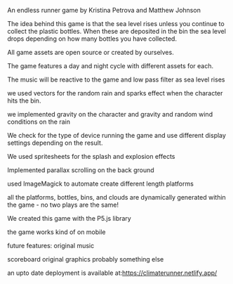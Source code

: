 An endless runner game by Kristina Petrova and Matthew Johnson

The idea behind this game is that the sea level rises unless you continue to collect the plastic bottles. When these are deposited in the bin the sea level drops depending on how many bottles you have collected.

All game assets are open source or created by ourselves.

The game features a day and night cycle with different assets for each.

The music will be reactive to the game and low pass filter as sea level rises

we used vectors for the random rain and sparks effect when the character hits the bin.

we implemented gravity on the character and gravity and random wind conditions on the rain

We check for the type of device running the game and use different display settings depending on the result.

We used spritesheets for the splash and explosion effects

Implemented parallax scrolling on the back ground

used ImageMagick to automate create different length platforms

all the platforms, bottles, bins, and clouds are dynamically generated within the game - no two plays are the same!

We created this game with the P5.js library

the game works kind of on mobile

future features:
original music

scoreboard
original graphics
probably something else

an upto date deployment is available at:https://climaterunner.netlify.app/
